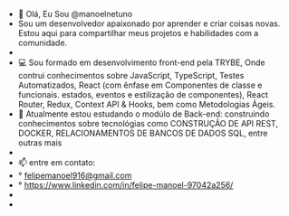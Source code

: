 - 👋 Olá, Eu Sou @manoelnetuno
- Sou um desenvolvedor apaixonado por aprender e criar coisas novas. Estou aqui para compartilhar meus projetos e habilidades com a comunidade.
- 
- 💻 Sou formado em desenvolvimento front-end pela TRYBE, Onde contrui conhecimentos sobre JavaScript, TypeScript, Testes Automatizados, React (com ênfase em Componentes de classe e funcionais. estados, eventos e estilização de componentes), React Router, Redux, Context API & Hooks, bem como Metodologias Ágeis.
- 🌱 Atualmente estou estudando o modúlo de Back-end: construindo conhecimentos sobre tecnológias como CONSTRUÇÃO DE API REST, DOCKER, RELACIONAMENTOS DE BANCOS DE DADOS SQL, entre outras mais
- 
- 📫 entre em contato:
- ° felipemanoel916@gmail.com
- ° https://www.linkedin.com/in/felipe-manoel-97042a256/
- 
-

